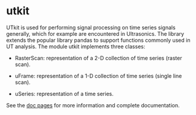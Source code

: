 # utkit

UTkit is used for performing signal processing on time series signals generally, which for example are encountered in Ultrasonics. The library extends the popular library pandas to support functions commonly used in UT analysis. The module utkit implements three classes:

* RasterScan: representation of a 2-D collection of time series (raster scan).

* uFrame: representation of a 1-D collection of time series (single line scan).

* uSeries: representation of a time series.

See the [doc pages](dibgerge.github.io/utkit) for more information and complete documentation.